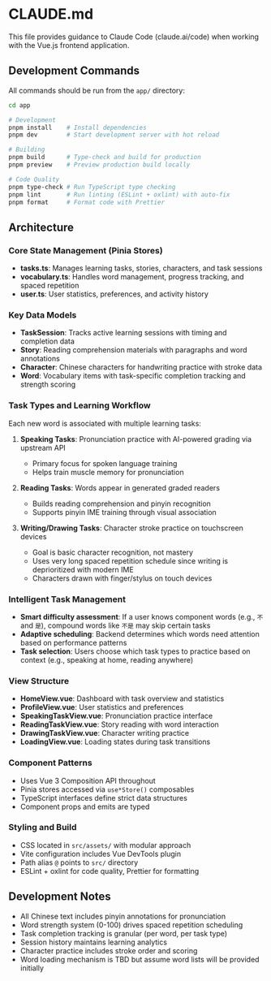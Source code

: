 # CLAUDE.md

This file provides guidance to Claude Code (claude.ai/code) when working with the Vue.js frontend application.

## Development Commands

All commands should be run from the `app/` directory:

```bash
cd app

# Development
pnpm install    # Install dependencies
pnpm dev        # Start development server with hot reload

# Building
pnpm build      # Type-check and build for production
pnpm preview    # Preview production build locally

# Code Quality
pnpm type-check # Run TypeScript type checking
pnpm lint       # Run linting (ESLint + oxlint) with auto-fix
pnpm format     # Format code with Prettier
```

## Architecture

### Core State Management (Pinia Stores)
- **tasks.ts**: Manages learning tasks, stories, characters, and task sessions
- **vocabulary.ts**: Handles word management, progress tracking, and spaced repetition
- **user.ts**: User statistics, preferences, and activity history

### Key Data Models
- **TaskSession**: Tracks active learning sessions with timing and completion data
- **Story**: Reading comprehension materials with paragraphs and word annotations
- **Character**: Chinese characters for handwriting practice with stroke data
- **Word**: Vocabulary items with task-specific completion tracking and strength scoring

### Task Types and Learning Workflow
Each new word is associated with multiple learning tasks:

1. **Speaking Tasks**: Pronunciation practice with AI-powered grading via upstream API
   - Primary focus for spoken language training
   - Helps train muscle memory for pronunciation
   
2. **Reading Tasks**: Words appear in generated graded readers
   - Builds reading comprehension and pinyin recognition
   - Supports pinyin IME training through visual association
   
3. **Writing/Drawing Tasks**: Character stroke practice on touchscreen devices
   - Goal is basic character recognition, not mastery
   - Uses very long spaced repetition schedule since writing is deprioritized with modern IME
   - Characters drawn with finger/stylus on touch devices

### Intelligent Task Management
- **Smart difficulty assessment**: If a user knows component words (e.g., `不` and `是`), compound words like `不是` may skip certain tasks
- **Adaptive scheduling**: Backend determines which words need attention based on performance patterns
- **Task selection**: Users choose which task types to practice based on context (e.g., speaking at home, reading anywhere)

### View Structure
- **HomeView.vue**: Dashboard with task overview and statistics
- **ProfileView.vue**: User statistics and preferences
- **SpeakingTaskView.vue**: Pronunciation practice interface
- **ReadingTaskView.vue**: Story reading with word interaction
- **DrawingTaskView.vue**: Character writing practice
- **LoadingView.vue**: Loading states during task transitions

### Component Patterns
- Uses Vue 3 Composition API throughout
- Pinia stores accessed via `use*Store()` composables
- TypeScript interfaces define strict data structures
- Component props and emits are typed

### Styling and Build
- CSS located in `src/assets/` with modular approach
- Vite configuration includes Vue DevTools plugin
- Path alias `@` points to `src/` directory
- ESLint + oxlint for code quality, Prettier for formatting

## Development Notes

- All Chinese text includes pinyin annotations for pronunciation
- Word strength system (0-100) drives spaced repetition scheduling
- Task completion tracking is granular (per word, per task type)
- Session history maintains learning analytics
- Character practice includes stroke order and scoring
- Word loading mechanism is TBD but assume word lists will be provided initially